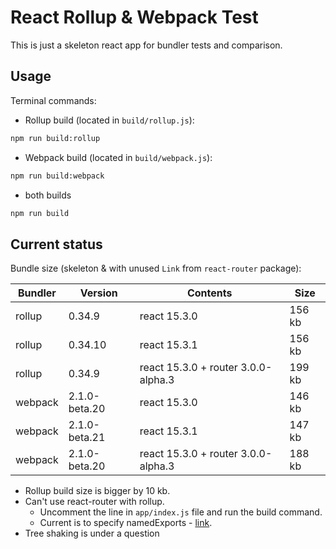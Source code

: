 # React Rollup & Webpack Test

This is just a skeleton react app for bundler tests and comparison.

## Usage

Terminal commands:

- Rollup build (located in `build/rollup.js`):

```sh
npm run build:rollup
```

- Webpack build (located in `build/webpack.js`):

```sh
npm run build:webpack
```

- both builds

```sh
npm run build
```

## Current status

Bundle size (skeleton & with unused `Link` from `react-router` package):

| Bundler | Version | Contents | Size |
| --- | --- | --- | --- |
| rollup | 0.34.9 | react 15.3.0 | 156 kb |
| rollup | 0.34.10 | react 15.3.1 | 156 kb |
| rollup | 0.34.9 | react 15.3.0  + router 3.0.0-alpha.3 | 199 kb |
| webpack | 2.1.0-beta.20 | react 15.3.0  | 146 kb |
| webpack | 2.1.0-beta.21 | react 15.3.1  | 147 kb |
| webpack | 2.1.0-beta.20 | react 15.3.0  + router 3.0.0-alpha.3 | 188 kb |

- Rollup build size is bigger by 10 kb.
- Can't use react-router with rollup.
  - Uncomment the line in `app/index.js` file and run the build command.
  - Current is to specify namedExports - [link](https://github.com/rollup/rollup/issues/855).
- Tree shaking is under a question
